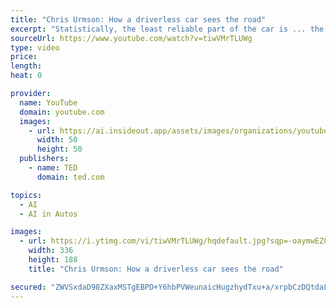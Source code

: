 ```yaml
---
title: "Chris Urmson: How a driverless car sees the road"
excerpt: "Statistically, the least reliable part of the car is ... the driver. Chris Urmson heads up Google's driverless car program, one of several efforts to remove humans from the driver's seat. He talks about where his program is right now, and shares fascinating footage that shows how the car sees the road and makes autonomous decisions about what to do next."
sourceUrl: https://www.youtube.com/watch?v=tiwVMrTLUWg
type: video
price: 
length: 
heat: 0

provider:
  name: YouTube
  domain: youtube.com
  images:
    - url: https://ai.insideout.app/assets/images/organizations/youtube.com-50x50.jpg
      width: 50
      height: 50
  publishers:
    - name: TED
      domain: ted.com

topics:
  - AI
  - AI in Autos

images:
  - url: https://i.ytimg.com/vi/tiwVMrTLUWg/hqdefault.jpg?sqp=-oaymwEZCNACELwBSFXyq4qpAwsIARUAAIhCGAFwAQ==&rs=AOn4CLCPu_URVLJU3qPXcxJy5H9biVCukA
    width: 336
    height: 188
    title: "Chris Urmson: How a driverless car sees the road"

secured: "ZWVSxdaD98ZXaxMSTgEBPD+Y6hbPVWeunaicHugzhydTxu+a/xrpbCzDQtdaL9evvPp8YAI6zKYA1FIMVDEW5eoHxImVOuHVVf9dZ/6Mx9A0sv2qKmX8jhJ64g5QPg1MlAzrEUxKFrmdcOCRGrrTT/7YGrZSCVvlFIdmKFeOV21prpXkBWVnFOD29vaC3YBhhrQNaj8wOMS8dEXMpVASPt3hzUpp8VtLpEx+pBrhvh2dK8eEj7tTfKBXH746rZH5j0RotiARV953QLIoz8L4pg==;lsw1N2Jsc2GIqU0syjAsLg=="
---
```


